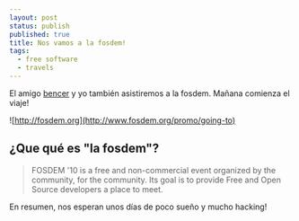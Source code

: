 ```yaml
---
layout: post
status: publish
published: true
title: Nos vamos a la fosdem!
tags:
  - free software
  - travels
---
```

El amigo [bencer](http://bq.cauterized.net) y yo también asistiremos a la fosdem. Mañana comienza el viaje!

![http://fosdem.org](http://www.fosdem.org/promo/going-to)

¿Que qué es "la fosdem"?
------------------------

> FOSDEM '10 is a free and non-commercial event organized by the community, for the community. Its goal is to provide Free and Open Source developers a place to meet.

En resumen, nos esperan unos días de poco sueño y mucho hacking!
